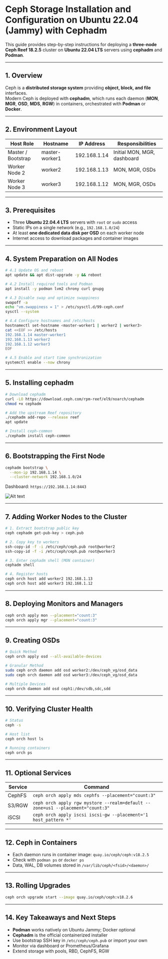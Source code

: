 # Ceph Storage Installation and Configuration on Ubuntu 22.04 (Jammy) with Cephadm

This guide provides step-by-step instructions for deploying a **three-node Ceph Reef 18.2.5** cluster on **Ubuntu 22.04 LTS** servers using **cephadm** and **Podman**.

---

## 1. Overview

Ceph is a **distributed storage system** providing **object, block, and file** interfaces.\
Modern Ceph is deployed with **cephadm**, which runs each daemon (**MON**, **MGR**, **OSD**, **MDS**, **RGW**) in containers, orchestrated with **Podman** or **Docker**.

---

## 2. Environment Layout

| Host Role          | Hostname       | IP Address   | Responsibilities            |
| ------------------ | -------------- | ------------ | --------------------------- |
| Master / Bootstrap | master-worker1 | 192.168.1.14 | Initial MON, MGR, dashboard |
| Worker Node 2      | worker2        | 192.168.1.13 | MON, MGR, OSDs              |
| Worker Node 3      | worker3        | 192.168.1.12 | MON, MGR, OSDs              |

---

## 3. Prerequisites

- Three **Ubuntu 22.04.4 LTS** servers with `root` or `sudo` access
- Static IPs on a single network (e.g., `192.168.1.0/24`)
- At least **one dedicated data disk per OSD** on each worker node
- Internet access to download packages and container images

---

## 4. System Preparation on All Nodes

```bash
# 4.1 Update OS and reboot
apt update && apt dist-upgrade -y && reboot

# 4.2 Install required tools and Podman
apt install -y podman lvm2 chrony curl gnupg

# 4.3 Disable swap and optimize swappiness
swapoff -a
echo "vm.swappiness = 1" > /etc/sysctl.d/99-ceph.conf
sysctl --system

# 4.4 Configure hostnames and /etc/hosts
hostnamectl set-hostname <master-worker1 | worker2 | worker3>
cat <<EOF >> /etc/hosts
192.168.1.14 master-worker1
192.168.1.13 worker2
192.168.1.12 worker3
EOF

# 4.5 Enable and start time synchronization
systemctl enable --now chrony
```

---

## 5. Installing cephadm

```bash
# Download cephadm
curl -LO https://download.ceph.com/rpm-reef/el9/noarch/cephadm
chmod +x cephadm

# Add the upstream Reef repository
./cephadm add-repo --release reef
apt update

# Install ceph-common
./cephadm install ceph-common
```

---

## 6. Bootstrapping the First Node

```bash
cephadm bootstrap \
  --mon-ip 192.168.1.14 \
  --cluster-network 192.168.1.0/24
```

Dashboard: `https://192.168.1.14:8443`

![Alt text](../images/ceph_network_instruction.png "ceph network instruction")


---

## 7. Adding Worker Nodes to the Cluster

```bash
# 1. Extract bootstrap public key
ceph cephadm get-pub-key > ceph.pub

# 2. Copy key to workers
ssh-copy-id -f -i /etc/ceph/ceph.pub root@worker2
ssh-copy-id -f -i /etc/ceph/ceph.pub root@worker3

# 3. Enter cephadm shell (MON container)
cephadm shell

# 4. Register hosts
ceph orch host add worker2 192.168.1.13
ceph orch host add worker3 192.168.1.12
```

---

## 8. Deploying Monitors and Managers

```bash
ceph orch apply mon --placement="count:3"
ceph orch apply mgr --placement="count:3"
```

---

## 9. Creating OSDs

```bash
# Quick Method
ceph orch apply osd --all-available-devices

# Granular Method
sudo ceph orch daemon add osd worker2:/dev/ceph_vg/osd_data
sudo ceph orch daemon add osd worker3:/dev/ceph_vg/osd_data

# Multiple Devices
ceph orch daemon add osd ceph1:/dev/sdb,sdc,sdd
```

---

## 10. Verifying Cluster Health

```bash
# Status
ceph -s

# Host list
ceph orch host ls

# Running containers
ceph orch ps
```

---

## 11. Optional Services

| Service | Command                                                                        |
| ------- | ------------------------------------------------------------------------------ |
| CephFS  | `ceph orch apply mds cephfs --placement="count:3"`                             |
| S3/RGW  | `ceph orch apply rgw mystore --realm=default --zone=us1 --placement="count:3"` |
| iSCSI   | `ceph orch apply iscsi iscsi-gw --placement='1 host_pattern *'`                |

---

## 12. Ceph in Containers

- Each daemon runs in container image: `quay.io/ceph/ceph:v18.2.5`
- Check with `podman ps` or `docker ps`
- Data, WAL, DB volumes stored in `/var/lib/ceph/<fsid>/<daemon>/`

---

## 13. Rolling Upgrades

```bash
ceph orch upgrade start --image quay.io/ceph/ceph:v18.2.6
```

---

## 14. Key Takeaways and Next Steps

- **Podman** works natively on Ubuntu Jammy; Docker optional
- **Cephadm** is the official containerized installer
- Use bootstrap SSH key in `/etc/ceph/ceph.pub` or import your own
- Monitor via dashboard or Prometheus/Grafana
- Extend storage with pools, RBD, CephFS, RGW

